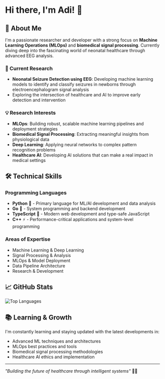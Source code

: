 # Hi there, I'm Adi! 👋

## 🔬 About Me

I'm a passionate researcher and developer with a strong focus on **Machine Learning Operations (MLOps)** and **biomedical signal processing**. Currently diving deep into the fascinating world of neonatal healthcare through advanced EEG analysis.

### 🧠 Current Research
- **Neonatal Seizure Detection using EEG**: Developing machine learning models to identify and classify seizures in newborns through electroencephalogram signal analysis
- Exploring the intersection of healthcare and AI to improve early detection and intervention

### 💡 Research Interests
- **MLOps**: Building robust, scalable machine learning pipelines and deployment strategies
- **Biomedical Signal Processing**: Extracting meaningful insights from physiological data
- **Deep Learning**: Applying neural networks to complex pattern recognition problems
- **Healthcare AI**: Developing AI solutions that can make a real impact in medical settings

## 🛠️ Technical Skills

### Programming Languages
- **Python** 🐍 - Primary language for ML/AI development and data analysis
- **Go** 🔷 - System programming and backend development
- **TypeScript** 📘 - Modern web development and type-safe JavaScript
- **C++** ⚡ - Performance-critical applications and system-level programming

### Areas of Expertise
- Machine Learning & Deep Learning
- Signal Processing & Analysis
- MLOps & Model Deployment
- Data Pipeline Architecture
- Research & Development


## 📈 GitHub Stats

![Top Languages](https://github-readme-stats.vercel.app/api/top-langs/?username=rimraf-adi&layout=compact&theme=radical)


## 📚 Learning & Growth

I'm constantly learning and staying updated with the latest developments in:
- Advanced ML techniques and architectures
- MLOps best practices and tools
- Biomedical signal processing methodologies
- Healthcare AI ethics and implementation

---

*"Building the future of healthcare through intelligent systems"* 🏥✨
